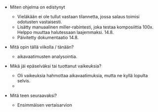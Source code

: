 
- Miten ohjelma on edistynyt
    - Vieläkään ei ole tullut vastaan tilannetta, jossa salaus toimisi odotusten vastaisesti.
    - Lisätty manuaalinen miller-rabintesti, joka testaa komposiittia 100x. Helppo muuttaa halutessaan laajemmaksi. 14.8.
    - Päivitetty dokumentaatio 14.8.

- Mitä opin tällä viikolla / tänään?
   - aikavaatimusten analysointia.
    
- Mikä jäi epäselväksi tai tuottanut vaikeuksia? 
   - Oli vaikeuksia hahmottaa aikavaatimuksia, mutta ne kyllä lopulta selvis.
   - 
- Mitä teen seuraavaksi?
    - Ensimmäisen vertaisarvion 
